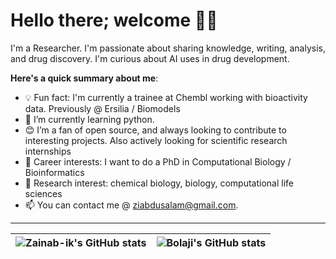 # Hello there; welcome 👋🏾

I'm a Researcher. I'm passionate about sharing knowledge, writing, analysis, and drug discovery. I'm curious about AI uses in drug development. 

**Here's a quick summary about me**:


- 💡 Fun fact: I'm currently a trainee at Chembl working with bioactivity data. Previously @ Ersilia / Biomodels
- 🌱 I’m currently learning python.
- 😊 I’m a fan of open source, and always looking to contribute to interesting projects. Also actively looking for scientific research internships
- 💼 Career interests: I want to do a PhD in Computational Biology / Bioinformatics
- 🌱 Research interest: chemical biology, biology, computational life sciences
- 📫 You can contact me @ ziabdusalam@gmail.com.

---

| <img align="center" src="https://github-readme-stats.vercel.app/api?username=Zainab-ik&show_icons=true&include_all_commits=true&hide_border=true" alt="Zainab-ik's GitHub stats" /> | <img align="center" src="https://github-readme-stats.vercel.app/api/top-langs/?username=Zainab-ik&langs_count=8&layout=compact&hide_border=true" alt="Bolaji's GitHub stats" /> |
| ------------- | ------------- |

